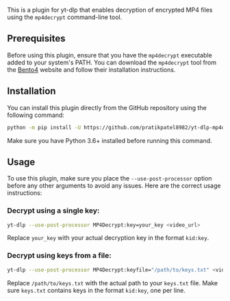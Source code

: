 This is a plugin for yt-dlp that enables decryption of encrypted MP4 files using the `mp4decrypt` command-line tool.

## Prerequisites

Before using this plugin, ensure that you have the `mp4decrypt` executable added to your system's PATH. You can download the `mp4decrypt` tool from the [Bento4](https://www.bento4.com/) website and follow their installation instructions.

## Installation

You can install this plugin directly from the GitHub repository using the following command:

```bash
python -m pip install -U https://github.com/pratikpatel8982/yt-dlp-mp4decrypt/archive/master.zip
```

Make sure you have Python 3.6+ installed before running this command.

## Usage

To use this plugin, make sure you place the `--use-post-processor` option before any other arguments to avoid any issues. Here are the correct usage instructions:

### Decrypt using a single key:

```bash
yt-dlp --use-post-processor MP4Decrypt:key=your_key <video_url>
```

Replace `your_key` with your actual decryption key in the format `kid:key`.

### Decrypt using keys from a file:

```bash
yt-dlp --use-post-processor MP4Decrypt:keyfile="/path/to/keys.txt" <video_url>
```

Replace `/path/to/keys.txt` with the actual path to your `keys.txt` file. Make sure `keys.txt` contains keys in the format `kid:key`, one per line.
